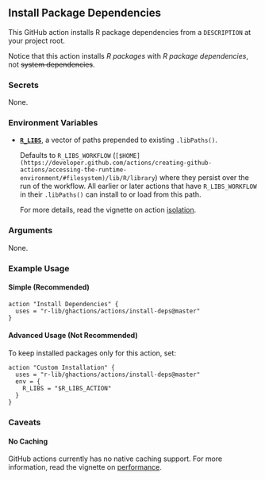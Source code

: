 ## Install Package Dependencies

This GitHub action installs R package dependencies from a `DESCRIPTION` at your project root.

Notice that this action installs *R packages* with *R package dependencies*, not ~~system dependencies~~.


### Secrets

None.


### Environment Variables

- [**`R_LIBS`**](https://stat.ethz.ch/R-manual/R-devel/library/base/html/libPaths.html), a vector of paths prepended to existing `.libPaths()`.
    
    Defaults to `R_LIBS_WORKFLOW` (`[$HOME](https://developer.github.com/actions/creating-github-actions/accessing-the-runtime-environment/#filesystem)/lib/R/library`) where they persist over the run of the workflow.
    All earlier or later actions that have `R_LIBS_WORKFLOW` in their `.libPaths()` can install to or load from this path.
    
    For more details, read the vignette on action [isolation](/articles/isolation/).


### Arguments

None.


### Example Usage

#### Simple (Recommended)

```
action "Install Dependencies" {
  uses = "r-lib/ghactions/actions/install-deps@master"
}
```

#### Advanced Usage (Not Recommended)

To keep installed packages only for this action, set:

```
action "Custom Installation" {
  uses = "r-lib/ghactions/actions/install-deps@master"
  env = {
    R_LIBS = "$R_LIBS_ACTION"
  }
}
```

### Caveats

#### No Caching

GitHub actions currently has no native caching support.
For more information, read the vignette on [performance](/articles/performance/).
